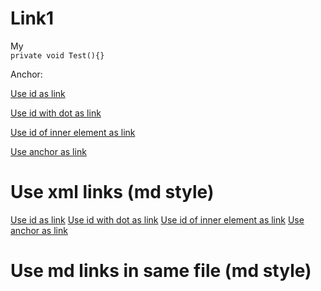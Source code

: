 [//]: # (title: md_link1.md)

# Link1

<p id="Link2">
</p>

<chapter title="Link3" id="Link3.WithDot">
My
<code id="Link5" lang="c#" style="block">
private void Test(){}
</code>
</chapter>

Anchor: <anchor name="Link4"/>

<tabs>
<tab title="Use xml links">
            <p>
                <a href="xml_link1.xml" anchor="navigate-to-md">Use id as link</a>
            </p>
            <p>
                <a href="xml_link1.xml" anchor="Link1.WithDot">Use id with dot as link</a>
            </p>
            <p>
                <a href="xml_link1.xml" anchor="InnerLink">Use id of inner element as link</a>
            </p>
            <p>
                <a href="xml_link1.xml" anchor="AnchorLink">Use anchor as link</a>
            </p>
</tab>
</tabs>

# Use xml links (md style)

[Use id as link](xml_link1.xml#navigate-to-md)
[Use id with dot as link](xml_link1.xml#Link1.WithDot)
[Use id of inner element as link](xml_link1.xml#InnerLink)
[Use anchor as link](xml_link1.xml#AnchorLink)

# Use md links in same file (md style)
[](#Link2)
[](#Link3.WithDot)
[](#Link4)
[](#Link5)




